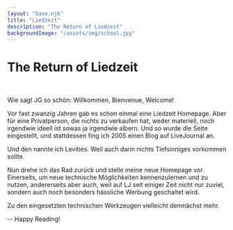 ```yaml
---
layout: "base.njk"
title: "Liedzeit"
description: "The Return of Liedzeit"
backgroundImage: "/assets/img/school.jpg"
---
```


# The Return of Liedzeit

<br>

Wie sagt JG so schön: Willkommen, Bienvenue, Welcome!

Vor fast zwanzig Jahren gab es schon einmal eine Liedzeit Homepage. 
Aber für eine Privatperson, die nichts zu verkaufen hat, weder materiell, noch irgendwie ideell ist sowas ja irgendwie albern. 
Und so wurde die Seite eingestellt, und stattdessen fing ich 2005 einen Blog auf LiveJournal an.

Und den nannte ich Levities. Weil auch darin nichts Tiefsinniges vorkommen sollte.

Nun drehe ich das Rad zurück und stelle meine neue Homepage vor. Einerseits, um neue technische Möglichkeiten kennenzulernen und zu nutzen, andererseits aber auch, weil auf LJ seit einiger Zeit nicht nur zuviel, sondern auch noch besonders hässliche Werbung geschaltet wird.

Zu den eingesetzten technischen Werkzeugen vielleicht demnächst mehr.

-- Happy Reading!






